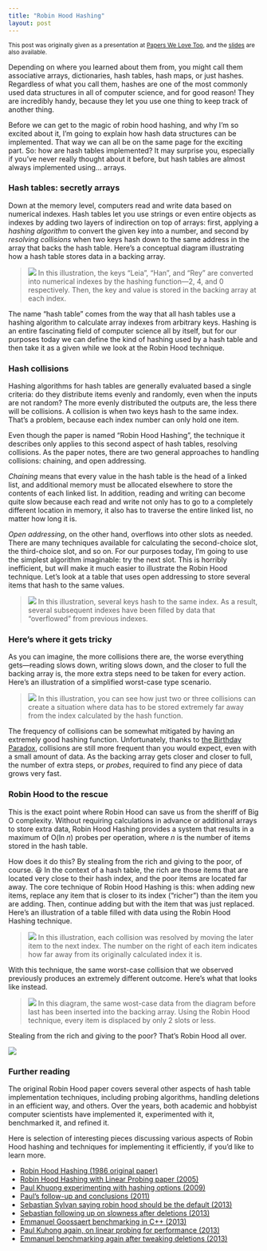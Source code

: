```yaml
---
title: "Robin Hood Hashing"
layout: post
---
```

<small>This post was originally given as a presentation at [Papers We Love Too](https://www.meetup.com/papers-we-love-too/), and the [slides](https://speakerdeck.com/indirect/robin-hood-hashing-papers-we-love-sf-august-2017) are also available.</small>

<script async class="speakerdeck-embed" data-id="ba7a175e5cb543d7b09db0b2d067b64d" data-ratio="1.33333333333333" src="//speakerdeck.com/assets/embed.js"></script>

Depending on where you learned about them from, you might call them associative arrays, dictionaries, hash tables, hash maps, or just hashes. Regardless of what you call them, hashes are one of the most commonly used data structures in all of computer science, and for good reason! They are incredibly handy, because they let you use one thing to keep track of another thing.

Before we can get to the magic of robin hood hashing, and why I’m so excited about it, I’m going to explain how hash data structures can be implemented. That way we can all be on the same page for the exciting part. So: how are hash tables implemented? It may surprise you, especially if you’ve never really thought about it before, but hash tables are almost always implemented using… arrays.

### Hash tables: secretly arrays

Down at the memory level, computers read and write data based on numerical indexes. Hash tables let you use strings or even entire objects as indexes by adding two layers of indirection on top of arrays: first, applying a _hashing algorithm_ to convert the given key into a number, and second by _resolving collisions_ when two keys hash down to the same address in the array that backs the hash table. Here’s a conceptual diagram illustrating how a hash table stores data in a backing array.

> ![](01-backing-array.png)
> In this illustration, the keys “Leia”, “Han”, and “Rey” are converted into numerical indexes by the hashing function—2, 4, and 0 respectively. Then, the key and value is stored in the backing array at each index.

The name “hash table” comes from the way that all hash tables use a hashing algorithm to calculate array indexes from arbitrary keys. Hashing is an entire fascinating field of computer science all by itself, but for our purposes today we can define the kind of hashing used by a hash table and then take it as a given while we look at the Robin Hood technique.

### Hash collisions

Hashing algorithms for hash tables are generally evaluated based a single criteria: do they distribute items evenly and randomly, even when the inputs are not random? The more evenly distributed the outputs are, the less there will be collisions. A collision is when two keys hash to the same index. That’s a problem, because each index number can only hold one item.

Even though the paper is named “Robin Hood Hashing”, the technique it describes only applies to this second aspect of hash tables, resolving collisions. As the paper notes, there are two general approaches to handling collisions: chaining, and open addressing.

_Chaining_ means that every value in the hash table is the head of a linked list, and additional memory must be allocated elsewhere to store the contents of each linked list. In addition, reading and writing can become quite slow because each read and write not only has to go to a completely different location in memory, it also has to traverse the entire linked list, no matter how long it is.

_Open addressing_, on the other hand, overflows into other slots as needed. There are many techniques available for calculating the second-choice slot, the third-choice slot, and so on. For our purposes today, I’m going to use the simplest algorithm imaginable: try the next slot. This is horribly inefficient, but will make it much easier to illustrate the Robin Hood technique. Let’s look at a table that uses open addressing to store several items that hash to the same values.

> ![](02-open-addressing.png)
> In this illustration, several keys hash to the same index. As a result, several subsequent indexes have been filled by data that “overflowed” from previous indexes.

### Here’s where it gets tricky

As you can imagine, the more collisions there are, the worse everything gets—reading slows down, writing slows down, and the closer to full the backing array is, the more extra steps need to be taken for every action. Here’s an illustration of a simplified worst-case type scenario.

> ![](03-open-addressing-full.png)
> In this illustration, you can see how just two or three collisions can create a situation where data has to be stored extremely far away from the index calculated by the hash function.

The frequency of collisions can be somewhat mitigated by having an extremely good hashing function. Unfortunately, thanks to [the Birthday Paradox](https://en.wikipedia.org/wiki/Birthday_problem), collisions are still more frequent than you would expect, even with a small amount of data. As the backing array gets closer and closer to full, the number of extra steps, or _probes_, required to find any piece of data grows very fast.

### Robin Hood to the rescue

This is the exact point where Robin Hood can save us from the sheriff of Big O complexity. Without requiring calculations in advance or additional arrays to store extra data, Robin Hood Hashing provides a system that results in a maximum of O(ln _n_) probes per operation, where _n_ is the number of items stored in the hash table.

How does it do this? By stealing from the rich and giving to the poor, of course. 😆 In the context of a hash table, the rich are those items that are located very close to their hash index, and the poor items are located far away. The core technique of Robin Hood Hashing is this: when adding new items, replace any item that is closer to its index (“richer”) than the item you are adding. Then, continue adding but with the item that was just replaced. Here’s an illustration of a table filled with data using the Robin Hood Hashing technique.

> ![](04-robin-hood.png)
> In this illustration, each collision was resolved by moving the later item to the next index. The number on the right of each item indicates how far away from its originally calculated index it is.

With this technique, the same worst-case collision that we observed previously produces an extremely different outcome. Here’s what that looks like instead.

> ![](05-robin-hood-full.png)
> In this diagram, the same wost-case data from the diagram before last has been inserted into the backing array. Using the Robin Hood technique, every item is displaced by only 2 slots or less.

Stealing from the rich and giving to the poor? That’s Robin Hood all over.

![](06-robin-hood-disney.jpg)

### Further reading

The original Robin Hood paper covers several other aspects of hash table implementation techniques, including probing algorithms, handling deletions in an efficient way, and others. Over the years, both academic and hobbyist computer scientists have implemented it, experimented with it, benchmarked it, and refined it.

Here is selection of interesting pieces discussing various aspects of Robin Hood hashing and techniques for implementing it efficiently, if you’d like to learn more.

- [Robin Hood Hashing (1986 original paper)](https://cs.uwaterloo.ca/research/tr/1986/CS-86-14.pdf)
- [Robin Hood Hashing with Linear Probing paper (2005)](https://www.dmtcs.org/pdfpapers/dmAD0127.pdf)
- [Paul Khuong experimenting with hashing options (2009)](https://www.pvk.ca/Blog/numerical_experiments_in_hashing.html)
- [Paul’s follow-up and conclusions (2011)](https://www.pvk.ca/Blog/more_numerical_experiments_in_hashing.html)
- [Sebastian Sylvan saying robin hood should be the default (2013)](https://www.sebastiansylvan.com/post/robin-hood-hashing-should-be-your-default-hash-table-implementation/)
- [Sebastian following up on slowness after deletions (2013)](https://www.sebastiansylvan.com/post/more-on-robin-hood-hashing-2/)
- [Emmanuel Goossaert benchmarking in C++ (2013)](http://codecapsule.com/2013/11/11/robin-hood-hashing/)
- [Paul Kuhong again, on linear probing for performance (2013)](https://www.pvk.ca/Blog/2013/11/26/the-other-robin-hood-hashing/)
- [Emmanuel benchmarking again after tweaking deletions (2013)](http://codecapsule.com/2013/11/17/robin-hood-hashing-backward-shift-deletion/)

